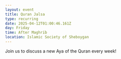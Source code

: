 ```yaml
---
layout: event
title: Quran Jalsa
type: recurring
date: 2025-04-12T01:00:46.161Z
day: Friday
time: After Maghrib
location: Islamic Society of Sheboygan
---
```

J﻿oin us to discuss a new Aya of the Quran every week!